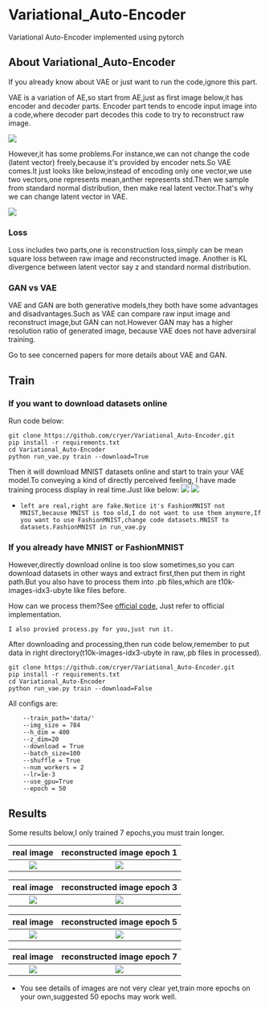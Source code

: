 # Variational_Auto-Encoder
Variational Auto-Encoder implemented using pytorch

## About Variational_Auto-Encoder

If you already know about VAE or just want to run the code,ignore this part.

VAE is a variation of AE,so start from AE,just as first image below,it has encoder and decoder parts.
Encoder part tends to encode input image into a code,where decoder part decodes this code to try to
reconstruct raw image.

![](https://github.com/cryer/Variational_Auto-Encoder/raw/master/image/4.png)

However,it has some problems.For instance,we can not change the code (latent vector) freely,because it's
provided by encoder nets.So VAE comes.It just looks like below,instead of encoding only  one vector,we use
two vectors,one represents mean,anther represents std.Then we sample from standard normal distribution,
then make real latent vector.That's why we can change latent vector in VAE.

![](https://github.com/cryer/Variational_Auto-Encoder/raw/master/image/3.png)

### Loss

Loss includes two parts,one is reconstruction loss,simply can be mean square loss between raw image and reconstructed image.
Another is KL divergence between latent vector say z and standard normal distribution.

### GAN vs VAE

VAE and GAN are both generative models,they both have some advantages and disadvantages.Such as VAE can compare
raw input image and reconstruct image,but GAN can not.However GAN may has a higher resolution ratio of generated image,
because VAE does not have adversiral training.

Go to see concerned papers for more details about VAE and GAN.

## Train

### If you want to download datasets online

Run code below:

```
git clone https://github.com/cryer/Variational_Auto-Encoder.git
pip install -r requirements.txt
cd Variational_Auto-Encoder
python run_vae.py train --download=True
```
Then it will download MNIST datasets online and start to train your VAE model.To conveying a kind of directly perceived feeling,
I have made training process display in real time.Just like below:
![](image/1.png)  ![](image/2.png) 

* `left are real,right are fake.Notice it's FashionMNIST not MNIST,because MNIST is too old,I do not want to use them anymore,If
you want to use FashionMNIST,change code datasets.MNIST to datasets.FashionMNIST in run_vae.py`

### If you already have MNIST or FashionMNIST

However,directly download online is too slow sometimes,so you can download datasets in other ways and extract first,then put them in right path.But you also have to process them into .pb files,which are t10k-images-idx3-ubyte like files before.

How can we process them?See [official code](https://github.com/pytorch/vision/blob/master/torchvision/datasets/mnist.py),
Just refer to official implementation.

`I also provied process.py for you,just run it.`

After downloading and processing,then run code below,remember to put  data in right directory(t10k-images-idx3-ubyte in raw,.pb files in  processed).
```
git clone https://github.com/cryer/Variational_Auto-Encoder.git
pip install -r requirements.txt
cd Variational_Auto-Encoder
python run_vae.py train --download=False
```
All configs are:
```
    --train_path='data/'
    --img_size = 784
    --h_dim = 400
    --z_dim=20
    --download = True
    --batch_size=100
    --shuffle = True
    --num_workers = 2
    --lr=1e-3
    --use_gpu=True
    --epoch = 50
```

## Results
Some results below,I only trained 7 epochs,you must train longer. 

|real image    | reconstructed image epoch 1|
|:-----------:|:---------------:|
|![](image/real_images.png)|![](image/reconst_images_1.png)|


|real image    | reconstructed image epoch 3|
|:-----------:|:---------------:|
|![](image/real_images.png)|![](image/reconst_images_3.png)|

|real image    | reconstructed image epoch 5|
|:-----------:|:---------------:|
|![](image/real_images.png)|![](image/reconst_images_5.png)|

|real image    | reconstructed image epoch 7|
|:-----------:|:---------------:|
|![](image/real_images.png)|![](image/reconst_images_7.png)|

* You see details of images are not very clear yet,train more epochs on your own,suggested 50 epochs may work well.
